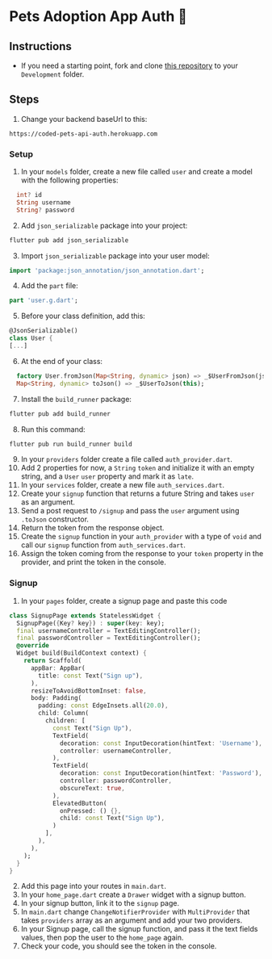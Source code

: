 # Pets Adoption App Auth 🦄

## Instructions

- If you need a starting point, fork and clone [this repository](https://github.com/JoinCODED/Task-Flutter-Auth-AdoptApp-Signup) to your `Development` folder.

## Steps

1. Change your backend baseUrl to this:

```
https://coded-pets-api-auth.herokuapp.com
```

### Setup

1. In your `models` folder, create a new file called `user` and create a model with the following properties:

```dart
  int? id
  String username
  String? password
```

2. Add `json_serializable` package into your project:

```dart
flutter pub add json_serializable
```

3. Import `json_serializable` package into your user model:

```dart
import 'package:json_annotation/json_annotation.dart';
```

4. Add the `part` file:

```dart
part 'user.g.dart';
```

5. Before your class definition, add this:

```dart
@JsonSerializable()
class User {
[...]
```

6. At the end of your class:

```dart
  factory User.fromJson(Map<String, dynamic> json) => _$UserFromJson(json);
  Map<String, dynamic> toJson() => _$UserToJson(this);
```

7. Install the `build_runner` package:

```dart
flutter pub add build_runner
```

8. Run this command:

```dart
flutter pub run build_runner build
```

9. In your `providers` folder create a file called `auth_provider.dart`.
10. Add 2 properties for now, a `String` `token` and initialize it with an empty string, and a `User` `user` property and mark it as `late`.
14. In your `services` folder, create a new file `auth_services.dart`.
15. Create your `signup` function that returns a future String and takes `user` as an argument.
16. Send a post request to `/signup` and pass the `user` argument using `.toJson` constructor.
17. Return the token from the response object.
18. Create the `signup` function in your `auth_provider` with a type of `void` and call our `signup` function from `auth_services.dart`.
19. Assign the token coming from the response to your `token` property in the provider, and print the token in the console.

### Signup

1. In your `pages` folder, create a signup page and paste this code
```dart
class SignupPage extends StatelessWidget {
  SignupPage({Key? key}) : super(key: key);
  final usernameController = TextEditingController();
  final passwordController = TextEditingController();
  @override
  Widget build(BuildContext context) {
    return Scaffold(
      appBar: AppBar(
        title: const Text("Sign up"),
      ),
      resizeToAvoidBottomInset: false,
      body: Padding(
        padding: const EdgeInsets.all(20.0),
        child: Column(
          children: [
            const Text("Sign Up"),
            TextField(
              decoration: const InputDecoration(hintText: 'Username'),
              controller: usernameController,
            ),
            TextField(
              decoration: const InputDecoration(hintText: 'Password'),
              controller: passwordController,
              obscureText: true,
            ),
            ElevatedButton(
              onPressed: () {},
              child: const Text("Sign Up"),
            )
          ],
        ),
      ),
    );
  }
}
```
2. Add this page into your routes in `main.dart`.
3. In your `home_page.dart` create a `Drawer` widget with a signup button.
4. In your signup button, link it to the `signup` page.
5. In `main.dart` change `ChangeNotifierProvider` with `MultiProvider` that takes `providers` array as an argument and add your two providers.
6. In your Signup page, call the signup function, and pass it the text fields values, then pop the user to the `home_page` again.
7. Check your code, you should see the token in the console.
